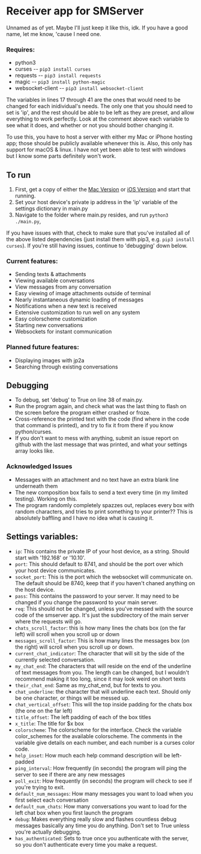 # Receiver app for SMServer

Unnamed as of yet. Maybe I'll just keep it like this, idk. If you have a good name, let me know, 'cause I need one. 

### Requires:
 - python3
 - curses -- `pip3 install curses`
 - requests -- `pip3 install requests`
 - magic -- `pip3 install python-magic`
 - websocket-client -- `pip3 install websocket-client`
 
The variables in lines 17 through 41 are the ones that would need to be changed for each inidividual's needs. The only one that you should need to set is 'ip', and the rest should be able to be left as they are preset, and allow everything to work perfectly. Look at the comment above each variable to see what it does, and whether or not you should bother changing it. 

To use this, you have to host a server with either my Mac or iPhone hosting app; those should be publicly available whenever this is. Also, this only has support for macOS & linux. I have not yet been able to test with windows but I know some parts definitely won't work.

## To run

1. First, get a copy of either the [Mac Version](https://github.com/iandwelker/mac_smserver) or [iOS Version](https://github.com/iandwelker/smserver) and start that running. 
2. Set your host device's private ip address in the 'ip' variable of the settings dictionary in main.py 
3. Navigate to the folder where main.py resides, and run `python3 ./main.py`, 

If you have issues with that, check to make sure that you've installed all of the above listed dependencies (just install them with pip3, e.g. `pip3 install curses`). If you're still having issues, continue to 'debugging' down below.

### Current features:
 - Sending texts & attachments
 - Viewing available conversations
 - View messages from any conversation
 - Easy viewing of image attachments outside of terminal
 - Nearly instantaneous dynamic loading of messages
 - Notifications when a new text is received
 - Extensive customization to run well on any system
 - Easy colorscheme customization
 - Starting new conversations
 - Websockets for instant communication

### Planned future features:
 - Displaying images with jp2a
 - Searching through existing conversations

## Debugging
- To debug, set 'debug' to True on line 38 of main.py. 
- Run the program again, and check what was the last thing to flash on the screen before the program either crashed or froze.
- Cross-reference the printed text with the code (find where in the code that command is printed), and try to fix it from there if you know python/curses. 
- If you don't want to mess with anything, submit an issue report on github with the last message that was printed, and what your settings array looks like. 

### Acknowledged Issues
- Messages with an attachment and no text have an extra blank line underneath them
- The new composition box fails to send a text every time (in my limited testing). Working on this.
- The program randomly completely spazzes out, replaces every box with random characters, and tries to print something to your printer?? This is absolutely baffling and I have no idea what is causing it.

## Settings variables:
- `ip`: This contains the private IP of your host device, as a string. Should start with '192.168' or '10.10'. 
- `port`: This should default to 8741, and should be the port over which your host device communicates.
- `socket_port`: This is the port which the websocket will communicate on. The default should be 8740, keep that if you haven't chaned anything on the host device.
- `pass`: This contains the password to your server. It may need to be changed if you change the password to your main server.
- `req`: This should not be changed, unless you've messed with the source code of the smserver app. It's just the subdirectory of the main server where the requests will go.
- `chats_scroll_factor`: this is how many lines the chats box (on the far left) will scroll when you scroll up or down
- `messages_scroll_factor`: This is how many lines the messages box (on the right) will scroll when you scroll up or down.
- `current_chat_indicator`: The character that will sit by the side of the currently selected conversation.
- `my_chat_end`: The characters that will reside on the end of the underline of text messages from you. The length can be changed, but I wouldn't recommend making it too long, since it may look weird on short texts
- `their_chat_end`: Same as my_chat_end, but for texts to you.
- `chat_underline`: the character that will underline each text. Should only be one character, or things will be messed up. 
- `chat_vertical_offset`: This will the top inside padding for the chats box (the one on the far left)
- `title_offset`: The left padding of each of the box titles
- `x_title`: The title for $x box
- `colorscheme`: The colorscheme for the interface. Check the variable color_schemes for the available colorscheme. The comments in the variable give details on each number, and each number is a curses color code.
- `help_inset`: How much each help command description will be left-padded
- `ping_interval`: How frequently (in seconds) the program will ping the server to see if there are any new messages
- `poll_exit`: How frequently (in seconds) the program will check to see if you're trying to exit.
- `default_num_messages`: How many messages you want to load when you first select each conversation
- `default_num_chats`: How many conversations you want to load for the left chat box when you first launch the program
- `debug`: Makes everything really slow and flashes countless debug messages basically any time you do anything. Don't set to True unless you're actually debugging.
- `has_authenticated`: Sets to true once you authenticate with the server, so you don't authenticate every time you make a request.
